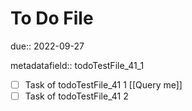 # To Do File

due:: 2022-09-27

metadatafield:: todoTestFile_41\_1

- [ ] Task of todoTestFile_41 1 [[Query me]]
- [ ] Task of todoTestFile_41 2
